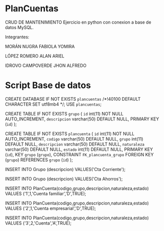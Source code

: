 # PlanCuentas
CRUD DE MANTENIMIENTO 
Ejercicio en python con conexion a base de datos MySQL.

Integrantes:

MORÁN NUGRA FABIOLA YOMIRA

LÓPEZ ROMERO ALAN ARIEL

IDROVO CAMPOVERDE JHON ALFREDO

# Script Base de datos
CREATE DATABASE IF NOT EXISTS `plancuentas` /*!40100 DEFAULT CHARACTER SET utf8mb4 */;
USE `plancuentas`;

CREATE TABLE IF NOT EXISTS `grupo` (
  `id` int(11) NOT NULL AUTO_INCREMENT,
  `descripcion` varchar(50) DEFAULT NULL,
  PRIMARY KEY (`id`)
);


CREATE TABLE IF NOT EXISTS `plancuenta` (
  `id` int(11) NOT NULL AUTO_INCREMENT,
  `codigo` varchar(50) DEFAULT NULL,
  `grupo` int(11) DEFAULT NULL,
  `descripcion` varchar(50) DEFAULT NULL,
  `naturaleza` varchar(50) DEFAULT NULL,
  `estado` int(11) DEFAULT NULL,
  PRIMARY KEY (`id`),
  KEY `grupo` (`grupo`),
  CONSTRAINT `FK_plancuenta_grupo` FOREIGN KEY (`grupo`) REFERENCES `grupo` (`id`)
);


INSERT INTO Grupo (descripcion) VALUES('Cta Corriente'); 

INSERT INTO Grupo (descripcion) VALUES('Cta Ahorros'); 


INSERT INTO PlanCuenta(codigo,grupo,descripcion,naturaleza,estado) VALUES ('1',1,'Cuenta familiar','D',TRUE);

INSERT INTO PlanCuenta(codigo,grupo,descripcion,naturaleza,estado) VALUES ('2',1,'Cuenta empresarial','D',TRUE); 

INSERT INTO PlanCuenta(codigo,grupo,descripcion,naturaleza,estado) VALUES ('3',2,'Cuenta','A',TRUE); 

 
